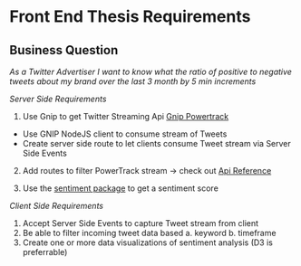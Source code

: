 # Front End Thesis Requirements

## Business Question

_As a Twitter Advertiser I want to know what the ratio of positive to negative tweets about my brand over the last 3 month by 5 min increments_

*Server Side Requirements*

1) Use Gnip to get Twitter Streaming Api  [Gnip Powertrack](http://support.gnip.com/apis/powertrack2.0/)
  - Use GNIP NodeJS client to consume stream of Tweets
  - Create server side route to let clients consume Tweet stream via Server Side Events

2) Add routes to filter PowerTrack stream -> check out [Api Reference](http://support.gnip.com/apis/powertrack2.0/api_reference.html)

3) Use the [sentiment package](https://www.npmjs.com/package/sentiment) to get a sentiment score
    
*Client Side Requirements*

1) Accept Server Side Events to capture Tweet stream from client
2) Be able to filter incoming tweet data based
  a. keyword
  b. timeframe
3) Create one or more data visualizations of sentiment analysis (D3 is preferrable)